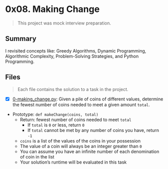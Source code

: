 # 0x08. Making Change

> This project was mock interview preparation.

## Summary

I revisited concepts like: Greedy Algorithms, Dynamic Programming, Algorithmic Complexity, Problem-Solving Strategies, and Python Programming.

## Files

> Each file contains the solution to a task in the project.

- [x] [0-making_change.py](https://github.com/Ebube-Ochemba/alx-interview/blob/main/0x08-making_change/0-making_change.py): Given a pile of coins of different values, determine the fewest number of coins needed to meet a given amount `total`.
- Prototype: `def makeChange(coins, total)`
  - Return: fewest number of coins needed to meet `total`
    - If `total` is `0` or less, return `0`
    - If `total` cannot be met by any number of coins you have, return `-1`
  - `coins` is a list of the values of the coins in your possession
  - The value of a coin will always be an integer greater than `0`
  - You can assume you have an infinite number of each denomination of coin in the list
  - Your solution’s runtime will be evaluated in this task

